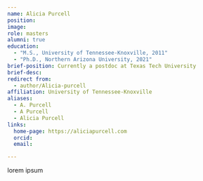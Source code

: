 ```yaml
---
name: Alicia Purcell
position: 
image: 
role: masters
alumni: true
education:
  - "M.S., University of Tennessee-Knoxville, 2011"
  - "Ph.D., Northern Arizona University, 2021"
brief-position: Currently a postdoc at Texas Tech University
brief-desc: 
redirect from:
  - author/Alicia-purcell 
affiliation: University of Tennessee-Knoxville
aliases:
  - A. Purcell
  - A Purcell
  - Alicia Purcell
links:
  home-page: https://aliciapurcell.com
  orcid:
  email: 

---
```


lorem ipsum
